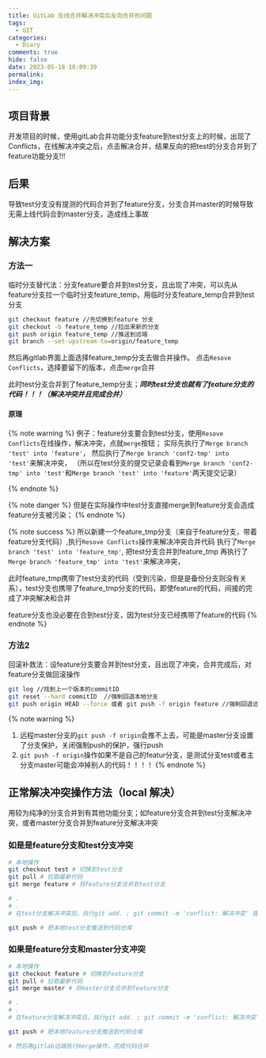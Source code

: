 ```yaml
---
title: GitLab 在线合并解决冲突后反向合并的问题
tags:
  - GIT
categories:
  - Diary
comments: true
hide: false
date: 2023-05-18 16:09:39
permalink:
index_img:
---
```


## 项目背景

开发项目的时候，使用gitLab合并功能分支feature到test分支上的时候，出现了Conflicts，在线解决冲突之后，点击解决合并，结果反向的把test的分支合并到了feature功能分支!!!

## 后果

导致test分支没有提测的代码合并到了feature分支，分支合并master的时候导致无需上线代码合到master分支，造成线上事故

## 解决方案

### 方法一

临时分支替代法：分支feature要合并到test分支，且出现了冲突，可以先从feature分支拉一个临时分支feature_temp，用临时分支feature_temp合并到test分支

```bash
git checkout feature //先切换到feature 分支
git checkout -b feature_temp //拉出来新的分支
git push origin feature_temp //推送到远端
git branch --set-upstream-to=origin/feature_temp 
```

然后再gitlab界面上面选择feature_temp分支去做合并操作。 点击`Resove Conflicts`，选择要留下的版本，点击`merge`合并

此时test分支合并到了feature_temp分支；***同时test分支也就有了feature分支的代码！！！（解决冲突并且完成合并）***

#### 原理

{% note warning %}
例子：feature分支要合到test分支，使用`Resove Conflicts`在线操作，解决冲突，点就`merge`按钮；
实际先执行了`Merge branch 'test' into 'feature'`，
然后执行了`Merge branch 'conf2-tmp' into 'test'`来解决冲突，
（所以在test分支的提交记录会看到`Merge branch 'conf2-tmp' into 'test'`和`Merge branch 'test' into 'feature'`两天提交记录）

{% endnote %}

{% note danger %}
但是在实际操作中test分支直接merge到feature分支会造成feature分支被污染；
{% endnote %}

{% note success %}
所以新建一个feature_tmp分支（来自于feature分支，带着feature分支代码）,执行`Resove Conflicts`操作来解决冲突合并代码
执行了`Merge branch 'test' into 'feature_tmp'`, 把test分支合并到feature_tmp
再执行了`Merge branch 'feature_tmp' into 'test'`来解决冲突，

此时feature_tmp携带了test分支的代码（受到污染，但是是备份分支则没有关系），test分支也携带了feature_tmp分支的代码，即使feature的代码，间接的完成了冲突解决和合并

feature分支也没必要在合到test分支，因为test分支已经携带了feature的代码
{% endnote %}

### 方法2

 回滚补救法：设feature分支要合并到test分支，且出现了冲突，合并完成后，对feature分支做回滚操作

```bash
git log //找到上一个版本的commitID
git reset --hard commitID  //强制回退本地分支
git push origin HEAD --force 或者 git push -f origin feature //强制回退远程
```

{% note warning %}

1. 远程master分支的`git push -f origin`会推不上去，可能是master分支设置了分支保护，关闭强制push的保护，强行push
2. `git push -f origin`操作如果不是自己的featur分支，是测试分支test或者主分支master可能会冲掉别人的代码！！！！
{% endnote %}

## 正常解决冲突操作方法（local 解决）

用较为纯净的分支合并到有其他功能分支；如feature分支合并到test分支解决冲突，或者master分支合并到feature分支解决冲突

### 如是是feature分支和test分支冲突

```bash
# 本地操作
git checkout test # 切换到test分支
git pull # 拉取最新代码
git merge feature # 将feature分支合并到test分支

# .
# .
# 在test分支解决冲突后，执行git add. ; git commit -m 'conflict: 解决冲突' 提交代码本金代码

git push # 把本地test分支推送到代码仓库
```

### 如果是feature分支和master分支冲突

```bash
# 本地操作
git checkout feature # 切换到feature分支
git pull # 拉取最新代码
git merge master # 将master分支合并到feature分支

# .
# .
# 在feature分支解决冲突后，执行git add. ; git commit -m 'conflict: 解决冲突' 提交代码本金代码

git push # 把本地feature分支推送到代码仓库

# 然后再gitlab远端执行merge操作，完成代码合并
```
